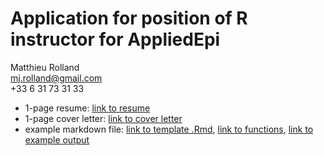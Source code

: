# Application for position of R instructor for AppliedEpi

Matthieu Rolland  
mj.rolland@gmail.com  
+33 6 31 73 31 33  

* 1-page resume: [link to resume](AppliedEpi/html-resume-master/resume_mr_en.html)
* 1-page cover letter: [link to cover letter](AppliedEpi/cover_letter.html)
* example markdown file: [link to template .Rmd](https://github.com/mjrolland/applications/AppliedEpi/data_viz_template.Rmd), [link to functions](https://github.com/mjrolland/applications/AppliedEpi/plot_functions.R), [link to example output](https://github.com/mjrolland/applications/AppliedEpi/pe_grossesse_14013.pdf)
